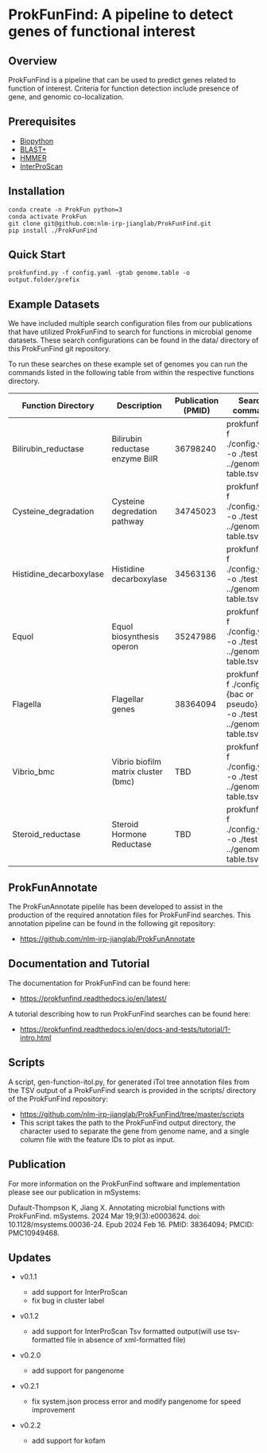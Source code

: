 # ProkFunFind: A pipeline to detect genes of functional interest

## Overview
  ProkFunFind is a pipeline that can be used to predict genes related to function of interest.
  Criteria for function detection include presence of gene, and genomic co-localization.

## Prerequisites
+ [Biopython](https://biopython.org/)
+ [BLAST+](https://ftp.ncbi.nlm.nih.gov/blast/executables/blast+/LATEST/)
+ [HMMER](http://eddylab.org/software/hmmer/hmmer.tar.gz)
+ [InterProScan](https://github.com/ebi-pf-team/interproscan)

## Installation

```
conda create -n ProkFun python=3
conda activate ProkFun
git clone git@github.com:nlm-irp-jianglab/ProkFunFind.git
pip install ./ProkFunFind
```

## Quick Start
```
prokfunfind.py -f config.yaml -gtab genome.table -o output.folder/prefix
```

## Example Datasets
We have included multiple search configuration files from our publications 
that have utilized ProkFunFind to search for functions in microbial genome 
datasets. These search configurations can be found in the data/ directory
of this ProkFunFind git repository. 

To run these searches on these example set of genomes you can run the
commands listed in the following table from within the respective functions
directory. 

|Function Directory | Description | Publication (PMID) | Search command |
|-------------------|-------------|--------------------|----------------|
|Bilirubin_reductase | Bilirubin reductase enzyme BilR | 36798240 | prokfunfind -f ./config.yaml -o ./test -g ../genome-table.tsv |
|Cysteine_degradation | Cysteine degredation pathway | 34745023 | prokfunfind -f ./config.yaml -o ./test -g ../genome-table.tsv |
|Histidine_decarboxylase | Histidine decarboxylase | 34563136 | prokfunfind -f ./config.yaml -o ./test -g ../genome-table.tsv |
|Equol | Equol biosynthesis operon | 35247986 | prokfunfind -f ./config.yaml -o ./test -g ../genome-table.tsv |
|Flagella | Flagellar genes | 38364094 | prokfunfind -f ./config-{bac or pseudo}.yaml -o ./test -g ../genome-table.tsv |
|Vibrio_bmc | Vibrio biofilm matrix cluster (bmc) | TBD | prokfunfind -f ./config.yaml -o ./test -g ../genome-table.tsv |
|Steroid_reductase | Steroid Hormone Reductase | TBD | prokfunfind -f ./config.yaml -o ./test -g ../genome-table.tsv |

## ProkFunAnnotate
The ProkFunAnnotate pipelile has been developed to assist in the production
of the required annotation files for ProkFunFind searches. This annotation
pipeline can be found in the following git repository:
- https://github.com/nlm-irp-jianglab/ProkFunAnnotate

## Documentation and Tutorial
The documentation for ProkFunFind can be found here:
- https://prokfunfind.readthedocs.io/en/latest/

A tutorial describing how to run ProkFunFind searches can be found here:
- https://prokfunfind.readthedocs.io/en/docs-and-tests/tutorial/1-intro.html

## Scripts
A script, gen-function-itol.py, for generated iTol tree annotation files from 
the TSV output of a ProkFunFind search is provided in the scripts/ directory of 
the ProkFunFind repository: 
- https://github.com/nlm-irp-jianglab/ProkFunFind/tree/master/scripts
- This script takes the path to the ProkFunFind output directory, the character used to separate the gene from genome name, and a single column file with the feature IDs to plot as input. 

## Publication
For more information on the ProkFunFind software and implementation please see our publication in mSystems:

Dufault-Thompson K, Jiang X. Annotating microbial functions with ProkFunFind. mSystems. 2024 Mar 19;9(3):e0003624. doi: 10.1128/msystems.00036-24. Epub 2024 Feb 16. PMID: 38364094; PMCID: PMC10949468.
## Updates

* v0.1.1
    * add support for InterProScan
    * fix bug in cluster label

* v0.1.2
    * add support for InterProScan Tsv formatted output(will use tsv-formatted file in absence of xml-formatted file)

* v0.2.0
    * add support for pangenome

* v0.2.1
    * fix system.json process error and modify pangenome for speed improvement

* v0.2.2
    * add support for kofam
